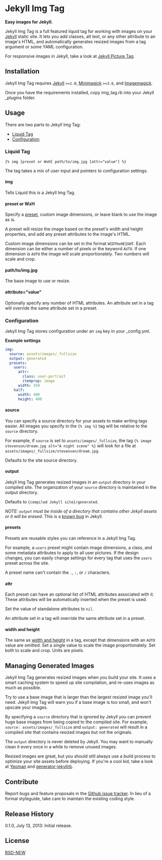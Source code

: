 # Jekyll Img Tag

**Easy images for Jekyll.**

Jekyll Img Tag is a full featured liquid tag for working with images on your [Jekyll](http://jekyllrb.com) static site. It lets you add classes, alt text, or any other attribute to an image's HTML, and automatically generates resized images from a tag argument or some YAML configuration.

For responsive images in Jekyll, take a look at [Jekyll Picture Tag](https://github.com/robwierzbowski/jekyll-picture-tag).

## Installation

Jekyll Img Tag requires [Jekyll](http://jekyllrb.com) `>=1.0`, [Minimagick](https://github.com/minimagick/minimagick) `>=3.6`, and [Imagemagick](http://www.imagemagick.org/script/index.php). 

Once you have the requirements installed, copy img_tag.rb into your Jekyll _plugins folder.

## Usage

There are two parts to Jekyll Img Tag: 

- [Liquid Tag](#liquid-tag)
- [Configuration](#configuration)

### Liquid Tag

```
{% img [preset or WxH] path/to/img.jpg [attr="value"] %}
```

The tag takes a mix of user input and pointers to configuration settings. 

#### img

Tells Liquid this is a Jekyll Img Tag.

#### preset or WxH

Specify a [preset](#presets), custom image dimensions, or leave blank to use the image as is.

A preset will resize the image based on the preset's width and height properties, and add any preset attributes to the image's HTML.

Custom image dimensions can be set in the format `WIDTHxHEIGHT`. Each dimension can be either a number of pixels or the keyword `AUTO`. If one dimension is `AUTO` the image will scale proportionately. Two numbers will scale and crop.

#### path/to/img.jpg

The base image to use or resize.

#### attribute="value"

Optionally specify any number of HTML attributes. An attribute set in a tag will override the same attribute set in a preset.

### Configuration

Jekyll Img Tag stores configuration under an `img` key in your _config.yml.

**Example settings**

```yml
img:
  source: assets/images/_fullsize
  output: generated
  presets:
    users:
      attr:
        class: user-portrait
        itemprop: image
      width: 350
    half:
      width: 400
      height: 400
```

#### source

You can specify a source directory for your assets to make writing tags easier. All images you specify in the `{% img %}` tag will be relative to the `source` directory. 

For example, if `source` is set to `assets/images/_fullsize`, the tag `{% image stevenson/dream.jpg alt="A night scene" %}` will look for a file at `assets/images/_fullsize/stevenson/dream.jpg`.

Defaults to the site source directory.

#### output

Jekyll Img Tag generates resized images in an `output` directory in your compiled site. The organization of your `source` directory is maintained in the output directory. 

Defaults to `{compiled Jekyll site}/generated`.

*NOTE: `output` must be inside of a directory that contains other Jekyll assets or it will be erased.* This is a [known bug](https://github.com/mojombo/jekyll/issues/1297) in Jekyll.

#### presets

Presets are reusable styles you can reference in a Jekyll Img Tag. 

For example, a `users` preset might contain image dimensions, a class, and some metadata attributes to apply to all user pictures. If the design changes, you can easily change settings for every tag that uses the `users` preset across the site.

A preset name can't contain the `.`, `:`, or `/` characters.

#### attr

Each preset can have an optional list of HTML attributes associated with it. These attributes will be automatically inserted when the preset is used.

Set the value of standalone attributes to `nil`.

An attribute set in a tag will override the same attribute set in a preset.

#### width and height

The same as [width and height](#preset-or-wxh) in a tag, except that dimensions with an `AUTO` value are omitted. Set a single value to scale the image proportionately. Set both to scale and crop. Units are pixels.

## Managing Generated Images

Jekyll Img Tag generates resized images when you build your site. It uses a smart caching system to speed up site compilation, and re-uses images as much as possible.

Try to use a base image that is larger than the largest resized image you'll need. Jekyll Img Tag will warn you if a base image is too small, and won't upscale your images.

By specifying a `source` directory that is ignored by Jekyll you can prevent huge base images from being copied to the compiled site. For example, `source: assets/images/_fullsize` and `output: generated` will result in a compiled site that contains resized images but not the originals.

The `output` directory is never deleted by Jekyll. You may want to manually clean it every once in a while to remove unused images.

Resized images are great, but you should still always use a build process to optimize your site assets before deploying. If you're a cool kid, take a look at [Yeoman](http://yeoman.io/) and [generator-jekyllrb](https://github.com/robwierzbowski/generator-jekyllrb).

## Contribute

Report bugs and feature proposals in the [Github issue tracker](https://github.com/robwierzbowski/jekyll-img-tag/issues). In lieu of a formal styleguide, take care to maintain the existing coding style. 

## Release History
 
0.1.0, July 13, 2013: Initial release.

## License

[BSD-NEW](http://en.wikipedia.org/wiki/BSD_License)